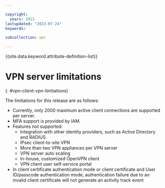 ```yaml
---

copyright:
  years: 2023
lastupdated: "2023-07-24"
keywords:

subcollection: vpc

---
```


{{site.data.keyword.attribute-definition-list}}

# VPN server limitations
{: #vpn-client-vpn-limitations}

The limitations for this release are as follows:

* Currently, only 2000 maximum active client connections are supported per server.
* MFA support is provided by IAM.
* Features not supported:
   * Integration with other identity providers, such as Active Directory and RADIUS
   * IPsec client-to-site VPN
   * More than two VPN appliances per VPN server
   * VPN server auto scaling
   * In-house, customized OpenVPN client  
   * VPN client user self-service portal
* In client certificate authentication mode or client certificate and User ID/passcode authentication mode, authentication failure due to an invalid client certificate will not generate an activity track event
